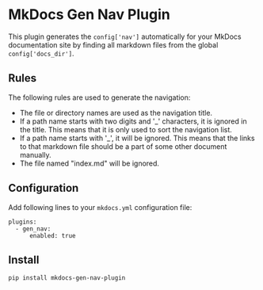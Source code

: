 # MkDocs Gen Nav Plugin

This plugin generates the `config['nav']` automatically for your MkDocs documentation site by finding all markdown files from the global `config['docs_dir']`.

## Rules

The following rules are used to generate the navigation:

* The file or directory names are used as the navigation title.
* If a path name starts with two digits and '_' characters, it is ignored in the title. This means that it is only used to sort the navigation list.
* If a path name starts with '_', it will be ignored. This means that the links to that markdown file should be a part of some other document manually.
* The file named "index.md" will be ignored.

## Configuration

Add following lines to your `mkdocs.yml` configuration file:

```
plugins:
  - gen_nav:
      enabled: true
```

## Install

`pip install mkdocs-gen-nav-plugin`
